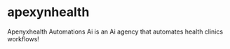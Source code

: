 # apexynhealth
Apenyxhealth Automations Ai is an Ai agency that automates health clinics workflows!
